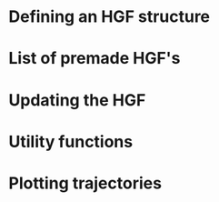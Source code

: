 
# Defining an HGF structure


# List of premade HGF's


# Updating the HGF


# Utility functions 


# Plotting trajectories
